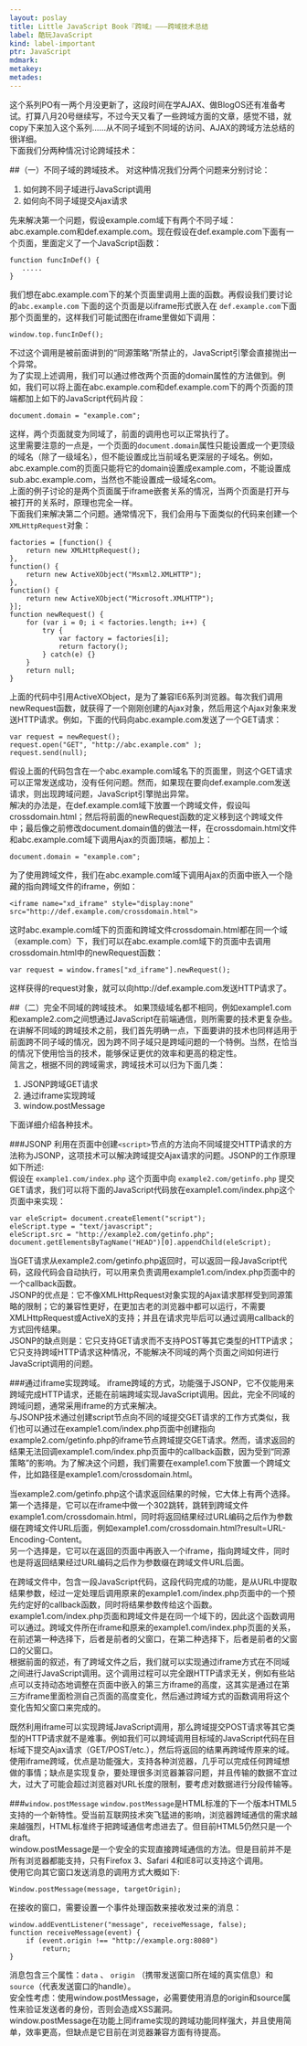 ```yaml
---
layout: poslay
title: Little JavaScript Book『跨域』———跨域技术总结
label: 酷玩JavaScript
kind: label-important
ptr: JavaScript
mdmark: 
metakey: 
metades:
---
```


这个系列PO有一两个月没更新了，这段时间在学AJAX、做BlogOS还有准备考试。打算八月20号继续写，不过今天又看了一些跨域方面的文章，感觉不错，就copy下来加入这个系列……从不同子域到不同域的访问、AJAX的跨域方法总结的很详细。  
下面我们分两种情况讨论跨域技术：

##（一）不同子域的跨域技术。
对这种情况我们分两个问题来分别讨论：

1. 如何跨不同子域进行JavaScript调用
2. 如何向不同子域提交Ajax请求

先来解决第一个问题，假设example.com域下有两个不同子域：abc.example.com和def.example.com。现在假设在def.example.com下面有一个页面，里面定义了一个JavaScript函数：

	function funcInDef() {
 	   .....
	}

我们想在abc.example.com下的某个页面里调用上面的函数。再假设我们要讨论的`abc.example.com` 下面的这个页面是以iframe形式嵌入在 `def.example.com`下面那个页面里的，这样我们可能试图在iframe里做如下调用：

	window.top.funcInDef();

不过这个调用是被前面讲到的“同源策略”所禁止的，JavaScript引擎会直接抛出一个异常。  
为了实现上述调用，我们可以通过修改两个页面的domain属性的方法做到。例如，我们可以将上面在abc.example.com和def.example.com下的两个页面的顶端都加上如下的JavaScript代码片段：

	document.domain = "example.com";

这样，两个页面就变为同域了，前面的调用也可以正常执行了。  
这里需要注意的一点是，一个页面的`document.domain`属性只能设置成一个更顶级的域名（除了一级域名），但不能设置成比当前域名更深层的子域名。例如，abc.example.com的页面只能将它的domain设置成example.com，不能设置成sub.abc.example.com，当然也不能设置成一级域名com。  
上面的例子讨论的是两个页面属于iframe嵌套关系的情况，当两个页面是打开与被打开的关系时，原理也完全一样。  
下面我们来解决第二个问题。通常情况下，我们会用与下面类似的代码来创建一个`XMLHttpRequest`对象：

	factories = [function() {
    	return new XMLHttpRequest();
	},
	function() {
	    return new ActiveXObject("Msxml2.XMLHTTP");
	},
	function() {
	    return new ActiveXObject("Microsoft.XMLHTTP");
	}];
	function newRequest() {
	    for (var i = 0; i < factories.length; i++) {
	        try {
	            var factory = factories[i];
	            return factory();
	        } catch(e) {}
	    }
	    return null;
	}

上面的代码中引用ActiveXObject，是为了兼容IE6系列浏览器。每次我们调用newRequest函数，就获得了一个刚刚创建的Ajax对象，然后用这个Ajax对象来发送HTTP请求。例如，下面的代码向abc.example.com发送了一个GET请求：

	var request = newRequest();
	request.open("GET", "http://abc.example.com" );
	request.send(null);

假设上面的代码包含在一个abc.example.com域名下的页面里，则这个GET请求可以正常发送成功，没有任何问题。然而，如果现在要向def.example.com发送请求，则出现跨域问题，JavaScript引擎抛出异常。  
解决的办法是，在def.example.com域下放置一个跨域文件，假设叫crossdomain.html；然后将前面的newRequest函数的定义移到这个跨域文件中；最后像之前修改document.domain值的做法一样，在crossdomain.html文件和abc.example.com域下调用Ajax的页面顶端，都加上：

	document.domain = "example.com";

为了使用跨域文件，我们在abc.example.com域下调用Ajax的页面中嵌入一个隐藏的指向跨域文件的iframe，例如：

	<iframe name="xd_iframe" style="display:none" src="http://def.example.com/crossdomain.html">

这时abc.example.com域下的页面和跨域文件crossdomain.html都在同一个域（example.com）下，我们可以在abc.example.com域下的页面中去调用crossdomain.html中的newRequest函数：

	var request = window.frames["xd_iframe"].newRequest();

这样获得的request对象，就可以向http://def.example.com发送HTTP请求了。

##（二）完全不同域的跨域技术。
如果顶级域名都不相同，例如example1.com和example2.com之间想通过JavaScript在前端通信，则所需要的技术更复杂些。  
在讲解不同域的跨域技术之前，我们首先明确一点，下面要讲的技术也同样适用于前面跨不同子域的情况，因为跨不同子域只是跨域问题的一个特例。当然，在恰当的情况下使用恰当的技术，能够保证更优的效率和更高的稳定性。  
简言之，根据不同的跨域需求，跨域技术可以归为下面几类：

1. JSONP跨域GET请求
2. 通过iframe实现跨域
3. window.postMessage

下面详细介绍各种技术。	

###JSONP
利用在页面中创建`<script>`节点的方法向不同域提交HTTP请求的方法称为JSONP，这项技术可以解决跨域提交Ajax请求的问题。JSONP的工作原理如下所述:  
假设在 `example1.com/index.php` 这个页面中向 `example2.com/getinfo.php`  提交GET请求，我们可以将下面的JavaScript代码放在example1.com/index.php这个页面中来实现：

	var eleScript= document.createElement("script");
	eleScript.type = "text/javascript";
	eleScript.src = "http://example2.com/getinfo.php";
	document.getElementsByTagName("HEAD")[0].appendChild(eleScript);

当GET请求从example2.com/getinfo.php返回时，可以返回一段JavaScript代码，这段代码会自动执行，可以用来负责调用example1.com/index.php页面中的一个callback函数。  
JSONP的优点是：它不像XMLHttpRequest对象实现的Ajax请求那样受到同源策略的限制；它的兼容性更好，在更加古老的浏览器中都可以运行，不需要XMLHttpRequest或ActiveX的支持；并且在请求完毕后可以通过调用callback的方式回传结果。  
JSONP的缺点则是：它只支持GET请求而不支持POST等其它类型的HTTP请求；它只支持跨域HTTP请求这种情况，不能解决不同域的两个页面之间如何进行JavaScript调用的问题。

###通过iframe实现跨域。
iframe跨域的方式，功能强于JSONP，它不仅能用来跨域完成HTTP请求，还能在前端跨域实现JavaScript调用。因此，完全不同域的跨域问题，通常采用iframe的方式来解决。  
与JSONP技术通过创建script节点向不同的域提交GET请求的工作方式类似，我们也可以通过在example1.com/index.php页面中创建指向example2.com/getinfo.php的iframe节点跨域提交GET请求。然而，请求返回的结果无法回调example1.com/index.php页面中的callback函数，因为受到“同源策略”的影响。为了解决这个问题，我们需要在example1.com下放置一个跨域文件，比如路径是example1.com/crossdomain.html。  

当example2.com/getinfo.php这个请求返回结果的时候，它大体上有两个选择。  
第一个选择是，它可以在iframe中做一个302跳转，跳转到跨域文件example1.com/crossdomain.html，同时将返回结果经过URL编码之后作为参数缀在跨域文件URL后面，例如example1.com/crossdomain.html?result=URL-Encoding-Content。  
另一个选择是，它可以在返回的页面中再嵌入一个iframe，指向跨域文件，同时也是将返回结果经过URL编码之后作为参数缀在跨域文件URL后面。  

在跨域文件中，包含一段JavaScript代码，这段代码完成的功能，是从URL中提取结果参数，经过一定处理后调用原来的example1.com/index.php页面中的一个预先约定好的callback函数，同时将结果参数传给这个函数。example1.com/index.php页面和跨域文件是在同一个域下的，因此这个函数调用可以通过。跨域文件所在iframe和原来的example1.com/index.php页面的关系，在前述第一种选择下，后者是前者的父窗口，在第二种选择下，后者是前者的父窗口的父窗口。  
根据前面的叙述，有了跨域文件之后，我们就可以实现通过iframe方式在不同域之间进行JavaScript调用。这个调用过程可以完全跟HTTP请求无关，例如有些站点可以支持动态地调整在页面中嵌入的第三方iframe的高度，这其实是通过在第三方iframe里面检测自己页面的高度变化，然后通过跨域方式的函数调用将这个变化告知父窗口来完成的。  

既然利用iframe可以实现跨域JavaScript调用，那么跨域提交POST请求等其它类型的HTTP请求就不是难事。例如我们可以跨域调用目标域的JavaScript代码在目标域下提交Ajax请求（GET/POST/etc.），然后将返回的结果再跨域传原来的域。  
使用iframe跨域，优点是功能强大，支持各种浏览器，几乎可以完成任何跨域想做的事情；缺点是实现复杂，要处理很多浏览器兼容问题，并且传输的数据不宜过大，过大了可能会超过浏览器对URL长度的限制，要考虑对数据进行分段传输等。  

###`window.postMessage`
`window.postMessage`是HTML标准的下一个版本HTML5支持的一个新特性。受当前互联网技术突飞猛进的影响，浏览器跨域通信的需求越来越强烈，HTML标准终于把跨域通信考虑进去了。但目前HTML5仍然只是一个draft。  
window.postMessage是一个安全的实现直接跨域通信的方法。但是目前并不是所有浏览器都能支持，只有Firefox 3、Safari 4和IE8可以支持这个调用。  
使用它向其它窗口发送消息的调用方式大概如下:

	Window.postMessage(message, targetOrigin);

在接收的窗口，需要设置一个事件处理函数来接收发过来的消息：

	window.addEventListener("message", receiveMessage, false);
	function receiveMessage(event) {
	    if (event.origin !== "http://example.org:8080") 
	    	return;
	}

消息包含三个属性：`data` 、 `origin` （携带发送窗口所在域的真实信息）和 `source`（代表发送窗口的handle）。  
安全性考虑：使用window.postMessage，必需要使用消息的origin和source属性来验证发送者的身份，否则会造成XSS漏洞。  
window.postMessage在功能上同iframe实现的跨域功能同样强大，并且使用简单，效率更高，但缺点是它目前在浏览器兼容方面有待提高。	
